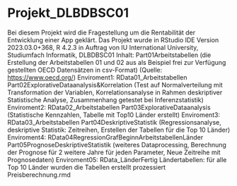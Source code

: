 # Projekt_DLBDBSC01
Bei diesem Projekt wird die Fragestellung um die Rentabilität der Entwicklung einer App geklärt. Das Projekt wurde in RStudio IDE Version 2023.03.0+368, R 4.2.3 in Auftrag von IU International University, Studiumfach Informatik, DLBDBSC01
Inhalt:
Part01Arbeitstabellen (die Erstellung der Arbeitstabellen 01 und 02 aus als Beispiel frei zur Verfügung gestellten OECD Datensätzen in csv-Format) (Quelle: https://www.oecd.org/)
Enviroment1: RData01_Arbeitstabellen
Part02ExplorativeDataanalysis&Korrelation (Test auf Normalverteilung mit Transformation der Variablen, Korrelationsanalyse in Rahmen deskriptiver Statistische Analyse, Zusammenhang getestet bei Inferenzstatistik)
Enviroment2: RData02_Arbeitstabellen
Part03ExplorativeDataanalysis (Statistische Kennzahlen, Tabelle mit Top10 Länder erstellt)
Enviroment3: RData03_Arbeitstabellen 
Part04DeskriptiveStatistik (Regressionsanalyse, deskriptive Statistik: Zeitreihen, Erstellen der Tabellen für die Top 10 Länder)
Enviroment4: RData04RegressionGrafBeginnArbeitstabellenLänder
Part05PrognoseDeskriptiveStatistik (weiteres Dataprocessing, Berechnung der Prognose für 2 weitere Jahre für jeden Parameter, Neue Zeitreihe mit Prognosedaten)
Enviroment05: RData_LänderFertig
Ländertabellen: für alle Top 10 Länder wurden die Tabellen erstellt prozessiert
Preisberechnung.rmd
